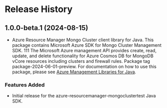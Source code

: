 # Release History

## 1.0.0-beta.1 (2024-08-15)

- Azure Resource Manager Mongo Cluster client library for Java. This package contains Microsoft Azure SDK for Mongo Cluster Management SDK. 111 The Microsoft Azure management API provides create, read, update, and delete functionality for Azure Cosmos DB for MongoDB vCore resources including clusters and firewall rules. Package tag package-2024-06-01-preview. For documentation on how to use this package, please see [Azure Management Libraries for Java](https://aka.ms/azsdk/java/mgmt).
### Features Added

- Initial release for the azure-resourcemanager-mongoclustertest Java SDK.
